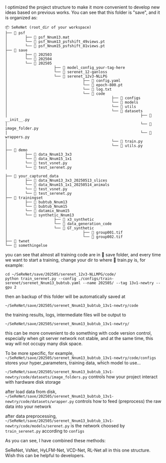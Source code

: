 I optimized the project structure to make it more convenient to develop new ideas based on previous works.
You can see that this folder is "save", and it is organized as:

```text
📦 SeReNet (root_dir of your workspace)
├── 📂 psf
│        ├── 📄 psf_Nnum13.mat
│        └── 📄 psf_Nnum13_psfshift_49views.pt
│        └── 📄 psf_Nnum15_psfshift_81views.pt
├── 📂 save
│        ├── 📂 202503
│        └── 📂 202504
│        └── 📂 202505
│                     ├── 📂 model_config_your-tag-here
│                     └── 📂 serenet_12-ganloss
│                     └── 📂 serenet_12v3-NLLPG
│                                  ├── 📄 config.yaml
│                                  └── 📄 epoch-800.pt
│                                  └── 📄 log.txt
│                                  └── 📂 code
│                                               ├── 📂 configs
│                                               └── 📂 models
│                                               └── 📂 utils
│                                               └── 📂 datasets
│                                                            ├── 📄 __init__.py
│                                                            └── 📄 image_folder.py
│                                                            └── 📄 wrappers.py
│                                               └── 📄 train.py
│                                               └── 📄 utils.py
├── 📂 demo
│        ├── 📂 data_Nnum13_3x3
│        └── 📂 data_Nnum15_1x1
│        └── 📄 test_vsnet.py
│        └── 📄 test_serenet.py

├── 📂 your_captured_data
│        ├── 📂 data_Nnum13_3x3_20250513_slices
│        └── 📂 data_Nnum15_1x1_20250514_animals
│        └── 📄 test_vsnet.py
│        └── 📄 test_serenet.py
├── 📂 trainingset
│        ├── 📂 bubtub_Nnum13
│        └── 📂 bubtub_Nnum15
│        └── 📂 datamix_Nnum15
│        └── 📂 synthetic_Nnum13
│                     ├── 📂 x3_synthetic
│                     └── 📂 data_generation_code
│                     └── 📂 GT_synthetic
│                                  ├── 🔬 group001.tif
│                                  └── 🔬 group002.tif
├── 📂 twnet
└── 📂 somethingelse
```

you can see that almost all training code are in 📂 save folder, and every time we want to start a training, change your dir to where 📄 train.py is, for example:

```
cd ~/SeReNet/save/202505/serenet_12v3-NLLMPG/code/
python train_serenet.py --config ./configs/train-serenet/serenet_Nnum13_bubtub.yaml --name 202505/ --tag 13v1-newtry --gpu 2 
```

then an backup of this folder will be automatically saved at

```
~/SeReNet/save/202505/serenet_Nnum13_bubtub_13v1-newtry/code
```

the training results, logs, intermediate files will be output to

```
~/SeReNet/save/202505/serenet_Nnum13_bubtub_13v1-newtry/
```

this can be more convenient to do something with code version control, especially when git server network not stable, and at the same time, this way will not occupy many disk space.

To be more specific, for example,  `~/SeReNet/save/202505/serenet_Nnum13_bubtub_13v1-newtry/code/configs` stores your hyper_parameters, training data, which model to use...

`~/SeReNet/save/202505/serenet_Nnum13_bubtub_13v1-newtry/code/datasets/image_folders.py` controls how your project interact with hardware disk storage

after load data from disk, `~/SeReNet/save/202505/serenet_Nnum13_bubtub_13v1-newtry/code/datasets/wrapper.py` controls how to feed (preprocess) the raw data into your network

after data preprocessing, `~/SeReNet/save/202505/serenet_Nnum13_bubtub_13v1-newtry/code/models/serenet.py` is the network choosed by `train_serenet.py` according to `configs`

As you can see, I have combined these methods:

SeReNet, VsNet, HyLFM-Net, VCD-Net, RL-Net all in this one structure. Wish this can be helpful to developers.
